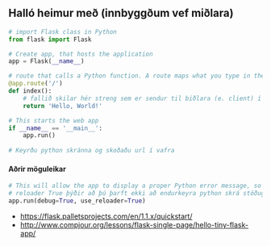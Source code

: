 ## Halló heimur með (innbyggðum vef miðlara)

```python
# import Flask class in Python
from flask import Flask

# Create app, that hosts the application
app = Flask(__name__)

# route that calls a Python function. A route maps what you type in the browser (the url) to a Python function.
@app.route('/')
def index():
    # fallið skilar hér streng sem er sendur til biðlara (e. client) í vafra.
    return 'Hello, World!'

# This starts the web app 
if __name__ == '__main__':
    app.run()
 
# Keyrðu python skránna og skoðaðu url í vafra
```

#### Aðrir möguleikar

```python
# This will allow the app to display a proper Python error message, so you can fix the typo/syntax error.
# reloader True þýðir að þú þarft ekki að endurkeyra python skrá stöðugt þegar þú gerir kóðabreytingar. 
app.run(debug=True, use_reloader=True)  
```
- https://flask.palletsprojects.com/en/1.1.x/quickstart/
- http://www.compjour.org/lessons/flask-single-page/hello-tiny-flask-app/
